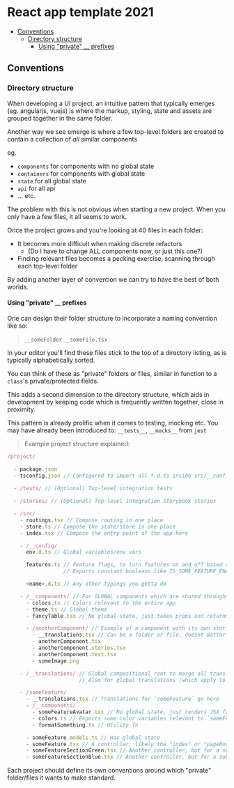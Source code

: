 # React app template 2021

+ [Conventions](#conventions)
  + [Directory structure](#directory-structure)
    + [Using "private" __ prefixes](#using-private-__-prefixes)

## Conventions

### Directory structure

When developing a UI project, an intuitive pattern that typically emerges (eg. angularjs, vuejs) is where the markup, styling, state and assets are grouped together in the same folder.

Another way we see emerge is where a few top-level folders are created to contain a collection of *all* similar components

eg. 
- `components` for components with no global state
- `containers` for components with global state
- `state` for all global state
- `api` for all api
- ... etc.

The problem with this is not obvious when starting a new project. When you only have a few files, it all seems to work.

Once the project grows and you're looking at 40 files in each folder:
- It becomes more difficult when making discrete refactors
  - (Do I have to change ALL components now, or just this one?)
- Finding relevant files becomes a pecking exercise, scanning through each top-level folder
  
By adding another layer of convention we can try to have the best of both worlds.

#### Using "private" __ prefixes 

One can design their folder structure to incorporate a naming convention like so:

>  `__someFolder`
> `__someFile.tsx` 

In your editor you'll find these files stick to the top of a directory listing, as is typically alphabetically sorted. 

You can think of these as "private" folders or files, similar in function to a `class`'s private/protected fields.

This adds a second dimension to the directory structure, which aids in development by keeping code which is frequently written together, close in proximity.

This pattern is already prolific when it comes to testing, mocking etc. You may have already been introduced to: `__tests__`, `__mocks__` from `jest`

> Example project structure explained:

```ts
/project/

  - package.json
  - tsconfig.json // Configured to import all *.d.ts inside src/__config
  
  - /tests/ // (Optional) Top-level integration tests

  - /stories/ // (Optional) Top-level integration Storybook stories

  - /src/
    - routings.tsx // Compose routing in one place
    - store.ts // Compose the state/store in one place
    - index.tsx // Compose the entry point of the app here

    - /__config/
      env.d.ts // Global variables/env vars 

      features.ts // Feature flags, to turn features on and off based on env vars.
                  // Exports constant booleans like IS_SOME_FEATURE_ENABLED

      <name>.d.ts // Any other typings you gotta do

    - /__components/ // For GLOBAL components which are shared throughout the entire app
      - colors.ts // Colors relevant to the entire app
      - theme.ts // Global theme
      - fancyTable.tsx // No global state, just takes props and returns JSX

      - /anotherComponent/ // Example of a component with its own stories, tests etc.
        - __translations.tsx // Can be a folder or file, doesnt matter
        - anotherComponent.tsx
        - anotherComponent.stories.tsx
        - anotherComponent.test.tsx
        - someImage.png

    - /__translations/ // Global compositional root to merge all translations and then add to the global state.
                       // Also for global translations (which apply to any part of the app)

    - /someFeature/
      - __translations.tsx // Translations for `someFeature` go here
      - /__components/
        - someFeatureAvatar.tsx // No global state, just renders JSX from props
        - colors.ts // Exports some color variables relevant to `someFeature`
        - formatSomething.ts // Utility fn

      - someFeature.models.ts // Has global state 
      - someFeature.tsx // A controller, likely the "index" or "pageRoot"
      - someFeatureSectionGreen.tsx // Another controller, but for a subsection
      - someFeatureSectionBlue.tsx // Another controller, but for a subsection

```

Each project should define its own conventions around which "private" folder/files it wants to make standard.
